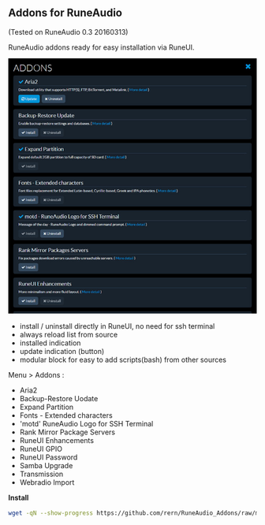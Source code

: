 Addons for RuneAudio
---
(Tested on RuneAudio 0.3 20160313)

RuneAudio addons ready for easy installation via RuneUI.  

![addons](https://github.com/rern/_assets/blob/master/RuneAudio_Addons/addons.jpg)  

- install / uninstall directly in RuneUI, no need for ssh terminal
- always reload list from source
- installed indication
- update indication (button)
- modular block for easy to add scripts(bash) from other sources

Menu > Addons :  
- Aria2
- Backup-Restore Uodate
- Expand Partition
- Fonts - Extended characters
- 'motd' RuneAudio Logo for SSH Terminal
- Rank Mirror Package Servers
- RuneUI Enhancements
- RuneUI GPIO
- RuneUI Password
- Samba Upgrade
- Transmission
- Webradio Import

**Install**  
```sh
wget -qN --show-progress https://github.com/rern/RuneAudio_Addons/raw/master/install.sh; chmod +x install.sh; ./install.sh
```
